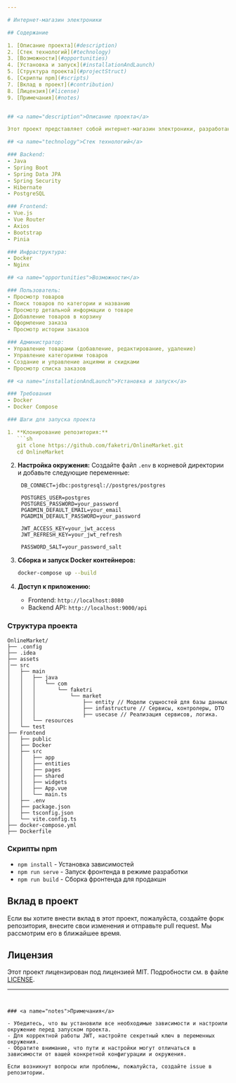 ```yaml
---

# Интернет-магазин электроники

## Содержание

1. [Описание проекта](#description)
2. [Стек технологий](#technology)
3. [Возможности](#opportunities)
4. [Установка и запуск](#installationAndLaunch)
5. [Структура проекта](#projectStruct)
6. [Скрипты npm](#scripts)
7. [Вклад в проект](#contribution)
8. [Лицензия](#license)
9. [Примечания](#notes)


## <a name="description">Описание проекта</a>

Этот проект представляет собой интернет-магазин электроники, разработанный с использованием Spring Boot на стороне сервера и Vue.js на стороне клиента. Магазин предоставляет пользователям возможность просматривать, искать и покупать разнообразные электронные товары. Администраторы могут управлять товарами, категориями и акциями.

## <a name="technology">Стек технологий</a>

### Backend:
- Java
- Spring Boot
- Spring Data JPA
- Spring Security
- Hibernate
- PostgreSQL

### Frontend:
- Vue.js
- Vue Router
- Axios
- Bootstrap
- Pinia

### Инфраструктура:
- Docker
- Nginx

## <a name="opportunities">Возможности</a>

### Пользователь:
- Просмотр товаров
- Поиск товаров по категории и названию
- Просмотр детальной информации о товаре
- Добавление товаров в корзину
- Оформление заказа
- Просмотр истории заказов

### Администратор:
- Управление товарами (добавление, редактирование, удаление)
- Управление категориями товаров
- Создание и управление акциями и скидками
- Просмотр списка заказов

## <a name="installationAndLaunch">Установка и запуск</a>

### Требования
- Docker
- Docker Compose

### Шаги для запуска проекта

1. **Клонирование репозитория:**
   ```sh
   git clone https://github.com/faketri/OnlineMarket.git
   cd OnlineMarket
   ```

2. **Настройка окружения:**
   Создайте файл `.env` в корневой директории и добавьте следующие переменные:
   ```env
    DB_CONNECT=jdbc:postgresql://postgres/postgres
   
    POSTGRES_USER=postgres
    POSTGRES_PASSWORD=your_password
    PGADMIN_DEFAULT_EMAIL=your_email
    PGADMIN_DEFAULT_PASSWORD=your_password
   
    JWT_ACCESS_KEY=your_jwt_access
    JWT_REFRESH_KEY=your_jwt_refresh
    
    PASSWORD_SALT=your_password_salt
   ```

3. **Сборка и запуск Docker контейнеров:**
   ```sh
   docker-compose up --build
   ```

4. **Доступ к приложению:**
   - Frontend: `http://localhost:8080`
   - Backend API: `http://localhost:9000/api`

### <a name="projectStruct">Структура проекта</a>

```
OnlineMarket/
├── .config
├── .idea
├── assets
│── src
│   ├── main
│   │   ├── java
│   │   │   └── com
│   │   │       └── faketri
│   │   │           └── market
│   │   │               ├── entity // Модели сущностей для базы данных
│   │   │               ├── infastructure // Сервисы, контролеры, DTO
│   │   │               ├── usecase // Реализация сервисов, логика.
│   │   └── resources
│   └── test
├── Frontend
│   ├── public
│   ├── Docker
│   ├── src
│   │   ├── app
│   │   ├── entities
│   │   ├── pages
│   │   ├── shared
│   │   ├── widgets
│   │   ├── App.vue
│   │   └── main.ts
│   ├── .env
│   ├── package.json
│   ├── tsconfig.json
│   └── vite.config.ts
├── docker-compose.yml
├── Dockerfile
```

### <a name="scripts">Скрипты npm</a>

- `npm install` - Установка зависимостей
- `npm run serve` - Запуск фронтенда в режиме разработки
- `npm run build` - Сборка фронтенда для продакшн

## <a name="Contribution">Вклад в проект</a>

Если вы хотите внести вклад в этот проект, пожалуйста, создайте форк репозитория, внесите свои изменения и отправьте pull request. Мы рассмотрим его в ближайшее время.

## <a name="license">Лицензия</a>

Этот проект лицензирован под лицензией MIT. Подробности см. в файле <a href="https://github.com/faketri/OnlineMarket/blob/master/LICENSE">LICENSE</a>.

---
```


### <a name="notes">Примечания</a>

- Убедитесь, что вы установили все необходимые зависимости и настроили окружение перед запуском проекта.
- Для корректной работы JWT, настройте секретный ключ в переменных окружения.
- Обратите внимание, что пути и настройки могут отличаться в зависимости от вашей конкретной конфигурации и окружения.

Если возникнут вопросы или проблемы, пожалуйста, создайте issue в репозитории.
